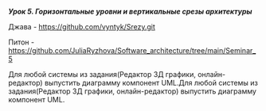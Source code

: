 ***Урок 5. Горизонтальные уровни и вертикальные срезы архитектуры***

Джава - https://github.com/vyntyk/Srezy.git

Питон - https://github.com/JuliaRyzhova/Software_architecture/tree/main/Seminar_5

Для любой системы из задания(Редактор 3Д графики, онлайн-редактор) выпустить диаграмму компонент UML.Для любой системы из задания(Редактор 3Д графики, онлайн-редактор) выпустить диаграмму компонент UML.